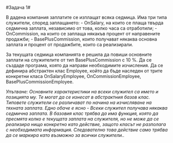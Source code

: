 #Задача 1#
</p>
В дадена компания заплатите се изплащат всяка седмица. Има три типа служители, според
заплащането:
- OnSalary, на които се плаща твърда седмична заплата, независимо от това, колко часа
са отработили;
- OnCommission, на които се заплаща някакъв процент от направените продажби;
- BasePlusCommission, които получават някаква основна заплата и процент от
продажбите, които са реализирали.
</p>
За текущата седмица компанията е решила да повиши основните заплати на служителите от тип
BasePlusCommission с 10 %. Да се създаде програма, която да направи необходимите
изчисления.
Да се дефинира абстрактен клас Employee, който да бъде наследен от трите конкретни класа
OnSalaryEmployee, OnCommissionEmployee, BasePlusCommissionEmployee.


_Упътване:
Основните характеристики на всеки служител са името и позицията му. Те могат да се изнесат
в абстрактния базов клас. Типовете служители се различават по начина на изчисляване на
тяхната заплата. Едно обаче е ясно - Всеки служител получава някаква седмична заплата. В
базовия клас трябва да има функция, която да пресмята колко е текущата заплата на служителя,
но не може да се реализира нищо конкретно като действие, защото класът не разполага с
необходимата информация. Следователно това действие само трябва да се маркира като
възможно за всички служители.._

